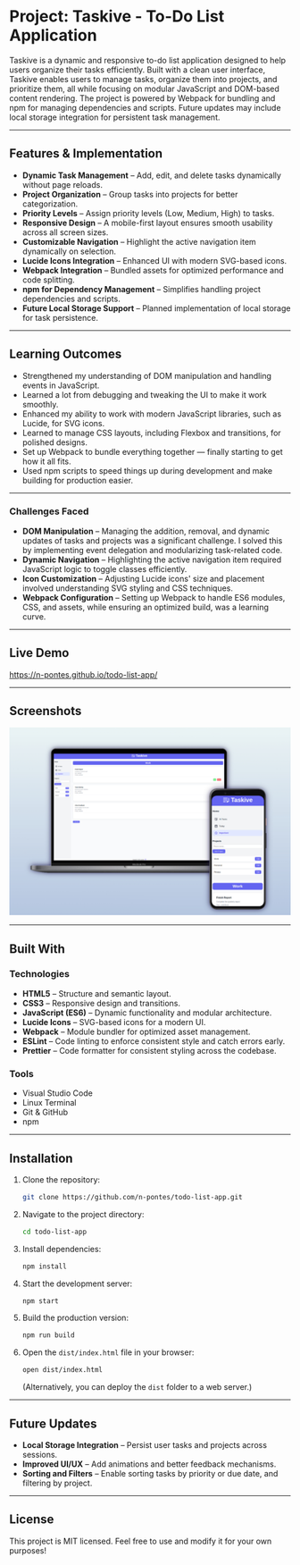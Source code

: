 # Project: Taskive - To-Do List Application

Taskive is a dynamic and responsive to-do list application designed to help users organize their tasks efficiently. Built with a clean user interface, Taskive enables users to manage tasks, organize them into projects, and prioritize them, all while focusing on modular JavaScript and DOM-based content rendering. The project is powered by Webpack for bundling and npm for managing dependencies and scripts. Future updates may include local storage integration for persistent task management.

---

## Features & Implementation

+ **Dynamic Task Management** – Add, edit, and delete tasks dynamically without page reloads.
+ **Project Organization** – Group tasks into projects for better categorization.
+ **Priority Levels** – Assign priority levels (Low, Medium, High) to tasks.
+ **Responsive Design** – A mobile-first layout ensures smooth usability across all screen sizes.
+ **Customizable Navigation** – Highlight the active navigation item dynamically on selection.
+ **Lucide Icons Integration** – Enhanced UI with modern SVG-based icons.
+ **Webpack Integration** – Bundled assets for optimized performance and code splitting.
+ **npm for Dependency Management** – Simplifies handling project dependencies and scripts.
+ **Future Local Storage Support** – Planned implementation of local storage for task persistence.

---

## Learning Outcomes

+ Strengthened my understanding of DOM manipulation and handling events in JavaScript.
+ Learned a lot from debugging and tweaking the UI to make it work smoothly.
+ Enhanced my ability to work with modern JavaScript libraries, such as Lucide, for SVG icons.
+ Learned to manage CSS layouts, including Flexbox and transitions, for polished designs.
+ Set up Webpack to bundle everything together — finally starting to get how it all fits.
+ Used npm scripts to speed things up during development and make building for production easier.

---

### Challenges Faced

+ **DOM Manipulation** – Managing the addition, removal, and dynamic updates of tasks and projects was a significant challenge. I solved this by implementing event delegation and modularizing task-related code.
+ **Dynamic Navigation** – Highlighting the active navigation item required JavaScript logic to toggle classes efficiently.
+ **Icon Customization** – Adjusting Lucide icons' size and placement involved understanding SVG styling and CSS techniques.
+ **Webpack Configuration** – Setting up Webpack to handle ES6 modules, CSS, and assets, while ensuring an optimized build, was a learning curve.

---

## Live Demo

https://n-pontes.github.io/todo-list-app/

---

## Screenshots

<img src="./src/images/mockup.jpeg" width="758">

---

## Built With

### Technologies

+ **HTML5** – Structure and semantic layout.
+ **CSS3** – Responsive design and transitions.
+ **JavaScript (ES6)** – Dynamic functionality and modular architecture.
+ **Lucide Icons** – SVG-based icons for a modern UI.
+ **Webpack** – Module bundler for optimized asset management.
+ **ESLint** – Code linting to enforce consistent style and catch errors early.
+ **Prettier** – Code formatter for consistent styling across the codebase.


### Tools

+ Visual Studio Code
+ Linux Terminal
+ Git & GitHub
+ npm

---

## Installation

1. Clone the repository:
   ```sh
   git clone https://github.com/n-pontes/todo-list-app.git
   ```

2. Navigate to the project directory:
   ```sh
   cd todo-list-app
   ```

3. Install dependencies:
   ```sh
   npm install
   ```

4. Start the development server:
   ```sh
   npm start
   ```

5. Build the production version:
   ```sh
   npm run build
   ```

6. Open the `dist/index.html` file in your browser:
   ```sh
   open dist/index.html
   ```
   (Alternatively, you can deploy the `dist` folder to a web server.)

---

## Future Updates

+ **Local Storage Integration** – Persist user tasks and projects across sessions.
+ **Improved UI/UX** – Add animations and better feedback mechanisms.
+ **Sorting and Filters** – Enable sorting tasks by priority or due date, and filtering by project.

---

## License

This project is MIT licensed. Feel free to use and modify it for your own purposes!